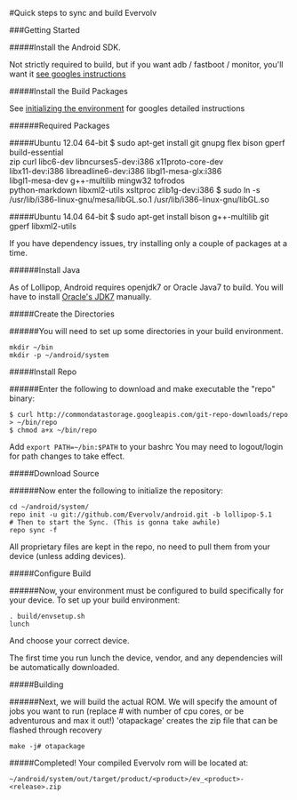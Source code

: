 #Quick steps to sync and build Evervolv

###Getting Started

#####Install the Android SDK.

Not strictly required to build, but if you want adb / fastboot / monitor, you'll want it [see googles instructions](http://developer.android.com/sdk/index.html)

#####Install the Build Packages

See [initializing the environment](http://source.android.com/source/initializing.html) for googles detailed instructions

######Required Packages

#####Ubuntu 12.04 64-bit
    $ sudo apt-get install git gnupg flex bison gperf build-essential \
      zip curl libc6-dev libncurses5-dev:i386 x11proto-core-dev \
      libx11-dev:i386 libreadline6-dev:i386 libgl1-mesa-glx:i386 \
      libgl1-mesa-dev g++-multilib mingw32 tofrodos \
      python-markdown libxml2-utils xsltproc zlib1g-dev:i386
    $ sudo ln -s /usr/lib/i386-linux-gnu/mesa/libGL.so.1 /usr/lib/i386-linux-gnu/libGL.so

#####Ubuntu 14.04 64-bit
    $ sudo apt-get install bison g++-multilib git gperf libxml2-utils

If you have dependency issues, try installing only a couple of packages at a time.

######Install Java

As of Lollipop, Android requires openjdk7 or Oracle Java7 to build. You will have to install
[Oracle's JDK7](http://www.oracle.com/technetwork/java/javase/downloads/index.html) manually.

#####Create the Directories

######You will need to set up some directories in your build environment.

    mkdir ~/bin
    mkdir -p ~/android/system

#####Install Repo

######Enter the following to download and make executable the "repo" binary:

    $ curl http://commondatastorage.googleapis.com/git-repo-downloads/repo > ~/bin/repo
    $ chmod a+x ~/bin/repo

Add ```export PATH=~/bin:$PATH``` to your bashrc
You may need to logout/login for path changes to take effect.

#####Download Source

######Now enter the following to initialize the repository:

    cd ~/android/system/
    repo init -u git://github.com/Evervolv/android.git -b lollipop-5.1
    # Then to start the Sync. (This is gonna take awhile)
    repo sync -f

All proprietary files are kept in the repo, no need to pull them from your device (unless adding devices).

#####Configure Build

######Now, your environment must be configured to build specifically for your device. To set up your build environment:

    . build/envsetup.sh
    lunch

And choose your correct device.

The first time you run lunch the device, vendor, and any dependencies will be automatically downloaded.

#####Building

######Next, we will build the actual ROM.
We will specify the amount of jobs you want to run (replace # with number of cpu cores, or be adventurous and max it out!)
'otapackage' creates the zip file that can be flashed through recovery

    make -j# otapackage

#####Completed!
Your compiled Evervolv rom will be located at:

    ~/android/system/out/target/product/<product>/ev_<product>-<release>.zip
